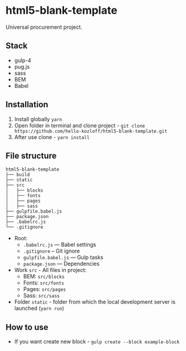 # html5-blank-template
Universal procurement project.

## Stack
- gulp-4
- pug.js
- sass
- BEM
- Babel

## Installation
1. Install globally `yarn`
2. Open folder in terminal and clone project - `git clone https://github.com/hello-kozloff/html5-blank-template.git`
3. After use clone - `yarn install`

## File structure
```
html5-blank-template
├── build
├── static
├── src
│   ├── blocks
│   ├── fonts
│   ├── pages
│   ├── sass
├── gulpfile.babel.js
├── package.json
├── .babelrc.js
└── .gitignore
```

* Root:
    * ```.babelrc.js``` — Babel settings
    * ```.gitignore``` – Git ignore
    * ```gulpfile.babel.js``` — Gulp tasks
    * ```package.json``` — Dependencies
* Work ```src``` - All files in project:
    * BEM: ```src/blocks```
    * Fonts: ```src/fonts```
    * Pages: ```src/pages```
    * Sass: ```src/sass```
* Folder ```static``` - folder from which the local development server is launched (```yarn run```)

## How to use
- If you want create new block - `gulp create --block example-block`
